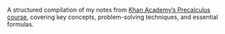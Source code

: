 A structured compilation of my notes from [Khan Academy’s Precalculus course](https://www.khanacademy.org/math/precalculus), covering key concepts, problem-solving techniques, and essential formulas.